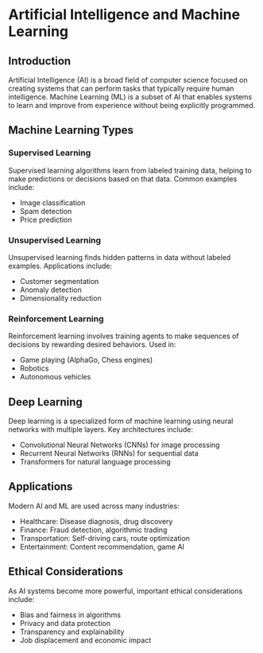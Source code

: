 # Artificial Intelligence and Machine Learning

## Introduction

Artificial Intelligence (AI) is a broad field of computer science focused on creating systems that can perform tasks that typically require human intelligence. Machine Learning (ML) is a subset of AI that enables systems to learn and improve from experience without being explicitly programmed.

## Machine Learning Types

### Supervised Learning
Supervised learning algorithms learn from labeled training data, helping to make predictions or decisions based on that data. Common examples include:
- Image classification
- Spam detection
- Price prediction

### Unsupervised Learning
Unsupervised learning finds hidden patterns in data without labeled examples. Applications include:
- Customer segmentation
- Anomaly detection
- Dimensionality reduction

### Reinforcement Learning
Reinforcement learning involves training agents to make sequences of decisions by rewarding desired behaviors. Used in:
- Game playing (AlphaGo, Chess engines)
- Robotics
- Autonomous vehicles

## Deep Learning

Deep learning is a specialized form of machine learning using neural networks with multiple layers. Key architectures include:
- Convolutional Neural Networks (CNNs) for image processing
- Recurrent Neural Networks (RNNs) for sequential data
- Transformers for natural language processing

## Applications

Modern AI and ML are used across many industries:
- Healthcare: Disease diagnosis, drug discovery
- Finance: Fraud detection, algorithmic trading
- Transportation: Self-driving cars, route optimization
- Entertainment: Content recommendation, game AI

## Ethical Considerations

As AI systems become more powerful, important ethical considerations include:
- Bias and fairness in algorithms
- Privacy and data protection
- Transparency and explainability
- Job displacement and economic impact
